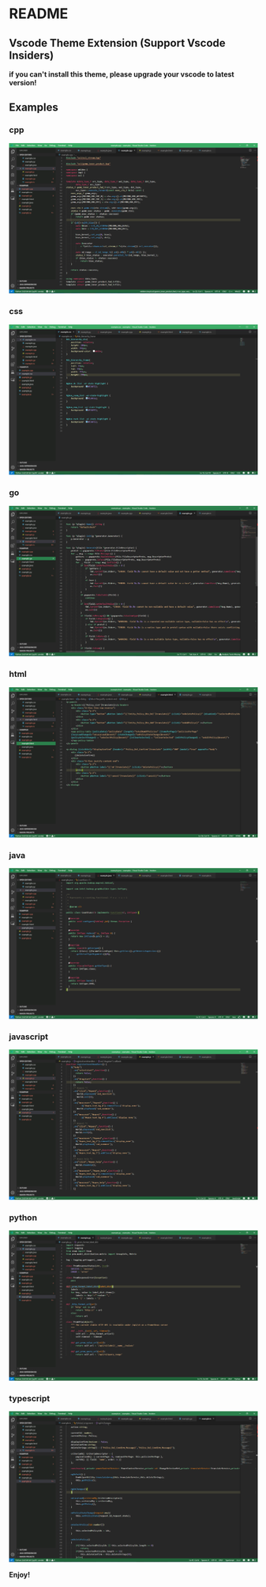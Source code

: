 # README
## Vscode Theme Extension (Support Vscode Insiders)
**if you can't install this theme, please upgrade your vscode to latest version!**
## Examples
### cpp
![cpp](examples/cpp.PNG)
### css
![css](examples/css.PNG)
### go
![go](examples/go.PNG)
### html
![html](examples/html.PNG)
### java
![java](examples/java.PNG)
### javascript
![javascript](/examples/js.PNG)
### python
![python](/examples/py.PNG)
### typescript
![typescript](examples/ts.PNG)


**Enjoy!**
